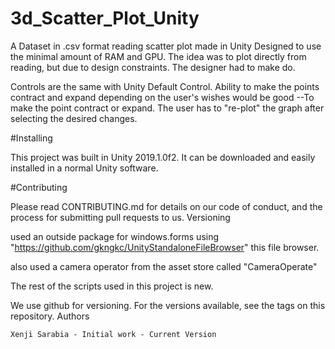 # 3d_Scatter_Plot_Unity
A Dataset in .csv format reading scatter plot made in Unity
Designed to use the minimal amount of RAM and GPU.
The idea was to plot directly from reading, but due to design constraints. The designer had to make do.

Controls are the same with Unity Default Control.
Ability to make the points contract and expand depending on the user's wishes would be good
--To make the point contract or expand. The user has to "re-plot" the graph after selecting the desired changes. 




#Installing

This project was built in Unity 2019.1.0f2. It can be downloaded and easily installed in a normal Unity software.

#Contributing

Please read CONTRIBUTING.md for details on our code of conduct, and the process for submitting pull requests to us.
Versioning

used an outside package for windows.forms using "https://github.com/gkngkc/UnityStandaloneFileBrowser" this file browser.

also used a camera operator from the asset store called "CameraOperate"

The rest of the scripts used in this project is new. 


We use github for versioning. For the versions available, see the tags on this repository.
Authors

    Xenji Sarabia - Initial work - Current Version


